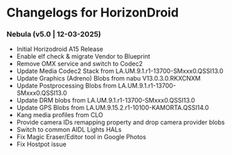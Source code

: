 # Changelogs for HorizonDroid

### Nebula (v5.0 | 12-03-2025)
- Initial Horizodroid A15 Release
- Enable elf check & migrate Vendor to Blueprint
- Remove OMX service and switch to Codec2
- Update Media Codec2 Stack from LA.UM.9.1.r1-13700-SMxxx0.QSSI13.0
- Update Graphics (Adreno) Blobs from nabu V13.0.3.0.RKXCNXM
- Update Postprocessing Blobs from LA.UM.9.1.r1-13700-SMxxx0.QSSI13.0
- Update DRM blobs from LA.UM.9.1.r1-13700-SMxxx0.QSSI13.0
- Update GPS Blobs from LA.UM.9.15.2.r1-10100-KAMORTA.QSSI14.0
- Kang media profiles from CLO
- Provide camera IDs remapping property and drop camera provider blobs
- Switch to common AIDL Lights HALs
- Fix Magic Eraser/Editor tool in Google Photos
- Fix Hostpot issue

